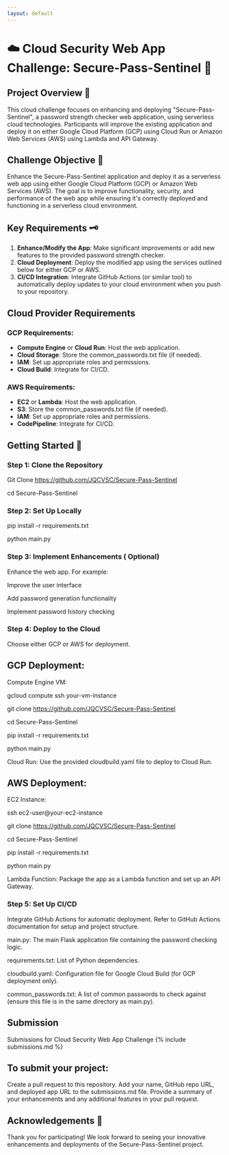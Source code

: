 ```yaml
---
layout: default
---
```


# ☁️ Cloud Security Web App Challenge: Secure-Pass-Sentinel 🔐

## Project Overview 📂
This cloud challenge focuses on enhancing and deploying "Secure-Pass-Sentinel", a password strength checker web application, using serverless cloud technologies. Participants will improve the existing application and deploy it on either Google Cloud Platform (GCP) using Cloud Run or Amazon Web Services (AWS) using Lambda and API Gateway.

## Challenge Objective 🎯
Enhance the Secure-Pass-Sentinel application and deploy it as a serverless web app using either Google Cloud Platform (GCP) or Amazon Web Services (AWS). The goal is to improve functionality, security, and performance of the web app while ensuring it's correctly deployed and functioning in a serverless cloud environment.

## Key Requirements 🗝️
1. **Enhance/Modify the App**: Make significant improvements or add new features to the provided password strength checker.
2. **Cloud Deployment**: Deploy the modified app using the services outlined below for either GCP or AWS.
3. **CI/CD Integration**: Integrate GitHub Actions (or similar tool) to automatically deploy updates to your cloud environment when you push to your repository.

## Cloud Provider Requirements

### GCP Requirements:
- **Compute Engine** or **Cloud Run**: Host the web application.
- **Cloud Storage**: Store the common_passwords.txt file (if needed).
- **IAM**: Set up appropriate roles and permissions.
- **Cloud Build**: Integrate for CI/CD.

### AWS Requirements:
- **EC2** or **Lambda**: Host the web application.
- **S3**: Store the common_passwords.txt file (if needed).
- **IAM**: Set up appropriate roles and permissions.
- **CodePipeline**: Integrate for CI/CD.

## Getting Started 🚀

### Step 1: Clone the Repository

Git Clone https://github.com/JQCVSC/Secure-Pass-Sentinel

cd Secure-Pass-Sentinel

### Step 2: Set Up Locally

pip install -r requirements.txt

python main.py

### Step 3: Implement Enhancements ( Optional)

Enhance the web app. For example:

Improve the user interface

Add password generation functionality

Implement password history checking

### Step 4: Deploy to the Cloud

Choose either GCP or AWS for deployment.

## GCP Deployment:

Compute Engine VM:

gcloud compute ssh your-vm-instance

git clone https://github.com/JQCVSC/Secure-Pass-Sentinel

cd Secure-Pass-Sentinel

pip install -r requirements.txt

python main.py

Cloud Run: Use the provided cloudbuild.yaml file to deploy to Cloud Run.

## AWS Deployment:
EC2 Instance:

ssh ec2-user@your-ec2-instance

git clone https://github.com/JQCVSC/Secure-Pass-Sentinel

cd Secure-Pass-Sentinel

pip install -r requirements.txt

python main.py

Lambda Function: Package the app as a Lambda function and set up an API Gateway.

### Step 5: Set Up CI/CD
Integrate GitHub Actions for automatic deployment. Refer to GitHub Actions documentation for setup and project structure.

main.py: The main Flask application file containing the password checking logic.

requirements.txt: List of Python dependencies.

cloudbuild.yaml: Configuration file for Google Cloud Build (for GCP deployment only).

common_passwords.txt: A list of common passwords to check against (ensure this file is in the same directory as main.py).

## Submission

Submissions for Cloud Security Web App Challenge
{% include submissions.md %}

## To submit your project:

Create a pull request to this repository.
Add your name, GitHub repo URL, and deployed app URL to the submissions.md file.
Provide a summary of your enhancements and any additional features in your pull request.

## Acknowledgements 👏
Thank you for participating! We look forward to seeing your innovative enhancements and deployments of the Secure-Pass-Sentinel project.
